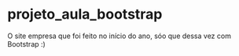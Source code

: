 # projeto_aula_bootstrap
O site empresa que foi feito no início do ano, sóo que dessa vez com Bootstrap :)
